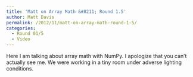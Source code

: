 ```yaml
---
title: 'Matt on Array Math &#8211; Round 1.5'
author: Matt Davis
permalink: /2012/11/matt-on-array-math-round-1-5/
categories:
  - Round 01/5
  - Video
---
```

Here I am talking about array math with NumPy. I apologize that you can&#8217;t actually see me. We were working in a tiny room under adverse lighting conditions.
